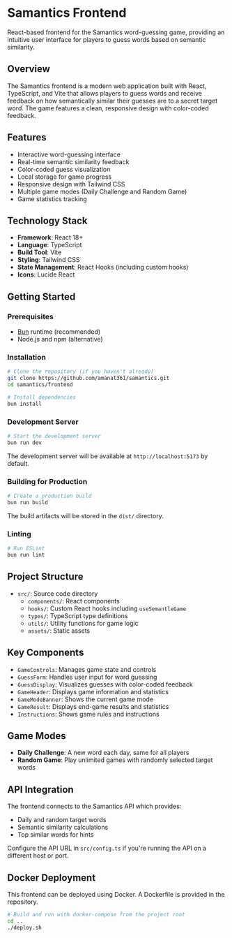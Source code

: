 # Samantics Frontend

React-based frontend for the Samantics word-guessing game, providing an intuitive user interface for players to guess words based on semantic similarity.

## Overview

The Samantics frontend is a modern web application built with React, TypeScript, and Vite that allows players to guess words and receive feedback on how semantically similar their guesses are to a secret target word. The game features a clean, responsive design with color-coded feedback.

## Features

- Interactive word-guessing interface
- Real-time semantic similarity feedback
- Color-coded guess visualization
- Local storage for game progress
- Responsive design with Tailwind CSS
- Multiple game modes (Daily Challenge and Random Game)
- Game statistics tracking

## Technology Stack

- **Framework**: React 18+
- **Language**: TypeScript
- **Build Tool**: Vite
- **Styling**: Tailwind CSS
- **State Management**: React Hooks (including custom hooks)
- **Icons**: Lucide React

## Getting Started

### Prerequisites

- [Bun](https://bun.sh/) runtime (recommended)
- Node.js and npm (alternative)

### Installation

```bash
# Clone the repository (if you haven't already)
git clone https://github.com/amanat361/samantics.git
cd samantics/frontend

# Install dependencies
bun install
```

### Development Server

```bash
# Start the development server
bun run dev
```

The development server will be available at `http://localhost:5173` by default.

### Building for Production

```bash
# Create a production build
bun run build
```

The build artifacts will be stored in the `dist/` directory.

### Linting

```bash
# Run ESLint
bun run lint
```

## Project Structure

- `src/`: Source code directory
  - `components/`: React components
  - `hooks/`: Custom React hooks including `useSemantleGame`
  - `types/`: TypeScript type definitions
  - `utils/`: Utility functions for game logic
  - `assets/`: Static assets

## Key Components

- `GameControls`: Manages game state and controls
- `GuessForm`: Handles user input for word guessing
- `GuessDisplay`: Visualizes guesses with color-coded feedback
- `GameHeader`: Displays game information and statistics
- `GameModeBanner`: Shows the current game mode
- `GameResult`: Displays end-game results and statistics
- `Instructions`: Shows game rules and instructions

## Game Modes

- **Daily Challenge**: A new word each day, same for all players
- **Random Game**: Play unlimited games with randomly selected target words

## API Integration

The frontend connects to the Samantics API which provides:
- Daily and random target words
- Semantic similarity calculations
- Top similar words for hints

Configure the API URL in `src/config.ts` if you're running the API on a different host or port.

## Docker Deployment

This frontend can be deployed using Docker. A Dockerfile is provided in the repository.

```bash
# Build and run with docker-compose from the project root
cd ..
./deploy.sh
```
